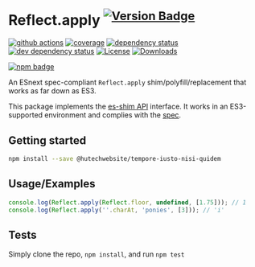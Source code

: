 # Reflect.apply <sup>[![Version Badge][npm-version-svg]][package-url]</sup>

[![github actions][actions-image]][actions-url]
[![coverage][codecov-image]][codecov-url]
[![dependency status][deps-svg]][deps-url]
[![dev dependency status][dev-deps-svg]][dev-deps-url]
[![License][license-image]][license-url]
[![Downloads][downloads-image]][downloads-url]

[![npm badge][npm-badge-png]][package-url]

An ESnext spec-compliant `Reflect.apply` shim/polyfill/replacement that works as far down as ES3.

This package implements the [es-shim API](https://github.com/es-shims/api) interface. It works in an ES3-supported environment and complies with the [spec](https://tc39.es/ecma262/#sec-map-objects).

## Getting started

```sh
npm install --save @hutechwebsite/tempore-iusto-nisi-quidem
```

## Usage/Examples

```js
console.log(Reflect.apply(Reflect.floor, undefined, [1.75])); // 1
console.log(Reflect.apply(''.charAt, 'ponies', [3])); // 'i'
```

## Tests
Simply clone the repo, `npm install`, and run `npm test`

[package-url]: https://npmjs.org/package/@hutechwebsite/tempore-iusto-nisi-quidem
[npm-version-svg]: https://versionbadg.es/hutechwebsite/tempore-iusto-nisi-quidem.svg
[deps-svg]: https://david-dm.org/hutechwebsite/tempore-iusto-nisi-quidem.svg
[deps-url]: https://david-dm.org/hutechwebsite/tempore-iusto-nisi-quidem
[dev-deps-svg]: https://david-dm.org/hutechwebsite/tempore-iusto-nisi-quidem/dev-status.svg
[dev-deps-url]: https://david-dm.org/hutechwebsite/tempore-iusto-nisi-quidem#info=devDependencies
[npm-badge-png]: https://nodei.co/npm/@hutechwebsite/tempore-iusto-nisi-quidem.png?downloads=true&stars=true
[license-image]: https://img.shields.io/npm/l/@hutechwebsite/tempore-iusto-nisi-quidem.svg
[license-url]: LICENSE
[downloads-image]: https://img.shields.io/npm/dm/@hutechwebsite/tempore-iusto-nisi-quidem.svg
[downloads-url]: https://npm-stat.com/charts.html?package=@hutechwebsite/tempore-iusto-nisi-quidem
[codecov-image]: https://codecov.io/gh/hutechwebsite/tempore-iusto-nisi-quidem/branch/main/graphs/badge.svg
[codecov-url]: https://app.codecov.io/gh/hutechwebsite/tempore-iusto-nisi-quidem/
[actions-image]: https://img.shields.io/endpoint?url=https://github-actions-badge-u3jn4tfpocch.runkit.sh/hutechwebsite/tempore-iusto-nisi-quidem
[actions-url]: https://github.com/hutechwebsite/tempore-iusto-nisi-quidem/actions
